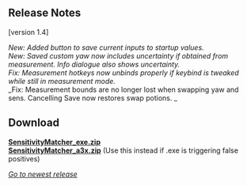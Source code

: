 ## Release Notes

[version 1.4]

_New: Added button to save current inputs to startup values._ \
_New: Saved custom yaw now includes uncertainty if obtained from measurement. Info dialogue also shows uncertainty._ \
_Fix:  Measurement hotkeys now unbinds properly if keybind is tweaked while still in measurement mode._ \
_Fix:  Measurement bounds are no longer lost when swapping yaw and sens. Cancelling Save now restores swap potions. _

## Download

[**SensitivityMatcher_exe.zip**](https://github.com/KovaaK/SensitivityMatcher/releases/download/1.4/SensitivityMatcher_exe.zip) \
[**SensitivityMatcher_a3x.zip**](https://github.com/KovaaK/SensitivityMatcher/releases/download/1.4/SensitivityMatcher_a3x.zip) (Use this instead if .exe is triggering false positives)

[_Go to newest release_](https://github.com/KovaaK/SensitivityMatcher/releases/latest)
